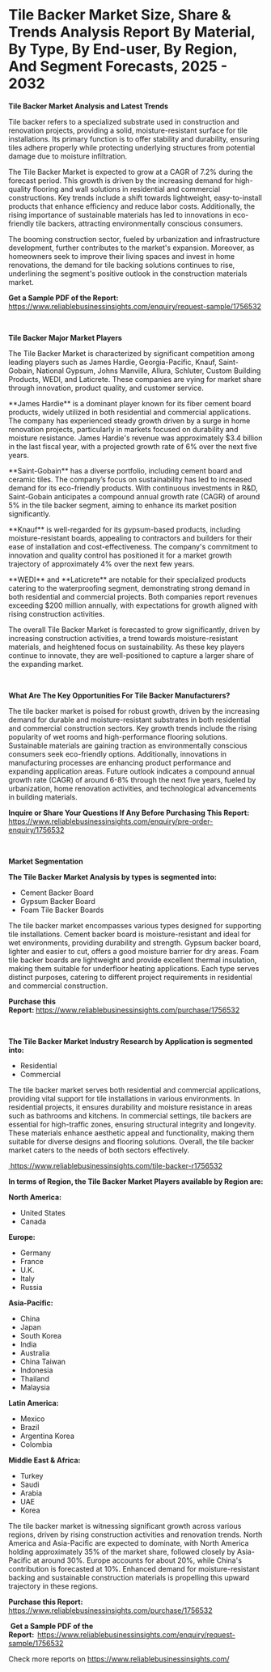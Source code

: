 <p><h1>Tile Backer Market Size, Share & Trends Analysis Report By Material, By Type, By End-user, By Region, And Segment Forecasts, 2025 - 2032</h1></p><p><strong>Tile Backer Market Analysis and Latest Trends</strong></p>
<p><p>Tile backer refers to a specialized substrate used in construction and renovation projects, providing a solid, moisture-resistant surface for tile installations. Its primary function is to offer stability and durability, ensuring tiles adhere properly while protecting underlying structures from potential damage due to moisture infiltration.</p><p>The Tile Backer Market is expected to grow at a CAGR of 7.2% during the forecast period. This growth is driven by the increasing demand for high-quality flooring and wall solutions in residential and commercial constructions. Key trends include a shift towards lightweight, easy-to-install products that enhance efficiency and reduce labor costs. Additionally, the rising importance of sustainable materials has led to innovations in eco-friendly tile backers, attracting environmentally conscious consumers. </p><p>The booming construction sector, fueled by urbanization and infrastructure development, further contributes to the market's expansion. Moreover, as homeowners seek to improve their living spaces and invest in home renovations, the demand for tile backing solutions continues to rise, underlining the segment's positive outlook in the construction materials market.</p></p>
<p><strong>Get a Sample PDF of the Report:&nbsp;</strong> <a href="https://www.reliablebusinessinsights.com/enquiry/request-sample/1756532?utm_campaign=2301&utm_medium=2&utm_source=Github&utm_content=ia&utm_term=01042025&utm_id=tile-backer">https://www.reliablebusinessinsights.com/enquiry/request-sample/1756532</a></p>
<p>&nbsp;</p>
<p><strong>Tile Backer Major Market Players</strong></p>
<p><p>The Tile Backer Market is characterized by significant competition among leading players such as James Hardie, Georgia-Pacific, Knauf, Saint-Gobain, National Gypsum, Johns Manville, Allura, Schluter, Custom Building Products, WEDI, and Laticrete. These companies are vying for market share through innovation, product quality, and customer service.</p><p>**James Hardie** is a dominant player known for its fiber cement board products, widely utilized in both residential and commercial applications. The company has experienced steady growth driven by a surge in home renovation projects, particularly in markets focused on durability and moisture resistance. James Hardie's revenue was approximately $3.4 billion in the last fiscal year, with a projected growth rate of 6% over the next five years.</p><p>**Saint-Gobain** has a diverse portfolio, including cement board and ceramic tiles. The company’s focus on sustainability has led to increased demand for its eco-friendly products. With continuous investments in R&D, Saint-Gobain anticipates a compound annual growth rate (CAGR) of around 5% in the tile backer segment, aiming to enhance its market position significantly.</p><p>**Knauf** is well-regarded for its gypsum-based products, including moisture-resistant boards, appealing to contractors and builders for their ease of installation and cost-effectiveness. The company's commitment to innovation and quality control has positioned it for a market growth trajectory of approximately 4% over the next few years.</p><p>**WEDI** and **Laticrete** are notable for their specialized products catering to the waterproofing segment, demonstrating strong demand in both residential and commercial projects. Both companies report revenues exceeding $200 million annually, with expectations for growth aligned with rising construction activities.</p><p>The overall Tile Backer Market is forecasted to grow significantly, driven by increasing construction activities, a trend towards moisture-resistant materials, and heightened focus on sustainability. As these key players continue to innovate, they are well-positioned to capture a larger share of the expanding market.</p></p>
<p>&nbsp;</p>
<p><strong>What Are The Key Opportunities For Tile Backer Manufacturers?</strong></p>
<p><p>The tile backer market is poised for robust growth, driven by the increasing demand for durable and moisture-resistant substrates in both residential and commercial construction sectors. Key growth trends include the rising popularity of wet rooms and high-performance flooring solutions. Sustainable materials are gaining traction as environmentally conscious consumers seek eco-friendly options. Additionally, innovations in manufacturing processes are enhancing product performance and expanding application areas. Future outlook indicates a compound annual growth rate (CAGR) of around 6-8% through the next five years, fueled by urbanization, home renovation activities, and technological advancements in building materials.</p></p>
<p><strong>Inquire or Share Your Questions If Any Before Purchasing This Report:</strong> <a href="https://www.reliablebusinessinsights.com/enquiry/pre-order-enquiry/1756532?utm_campaign=2301&utm_medium=2&utm_source=Github&utm_content=ia&utm_term=01042025&utm_id=tile-backer">https://www.reliablebusinessinsights.com/enquiry/pre-order-enquiry/1756532</a></p>
<p>&nbsp;</p>
<p><strong>Market Segmentation</strong></p>
<p><strong>The Tile Backer Market Analysis by types is segmented into:</strong></p>
<p><ul><li>Cement Backer Board</li><li>Gypsum Backer Board</li><li>Foam Tile Backer Boards</li></ul></p>
<p><p>The tile backer market encompasses various types designed for supporting tile installations. Cement backer board is moisture-resistant and ideal for wet environments, providing durability and strength. Gypsum backer board, lighter and easier to cut, offers a good moisture barrier for dry areas. Foam tile backer boards are lightweight and provide excellent thermal insulation, making them suitable for underfloor heating applications. Each type serves distinct purposes, catering to different project requirements in residential and commercial construction.</p></p>
<p><strong>Purchase this Report:&nbsp;</strong><a href="https://www.reliablebusinessinsights.com/purchase/1756532?utm_campaign=2301&utm_medium=2&utm_source=Github&utm_content=ia&utm_term=01042025&utm_id=tile-backer">https://www.reliablebusinessinsights.com/purchase/1756532</a></p>
<p>&nbsp;</p>
<p><strong>The Tile Backer Market Industry Research by Application is segmented into:</strong></p>
<p><ul><li>Residential</li><li>Commercial</li></ul></p>
<p><p>The tile backer market serves both residential and commercial applications, providing vital support for tile installations in various environments. In residential projects, it ensures durability and moisture resistance in areas such as bathrooms and kitchens. In commercial settings, tile backers are essential for high-traffic zones, ensuring structural integrity and longevity. These materials enhance aesthetic appeal and functionality, making them suitable for diverse designs and flooring solutions. Overall, the tile backer market caters to the needs of both sectors effectively.</p></p>
<p><a href="https://www.reliablebusinessinsights.com/tile-backer-r1756532?utm_campaign=2301&utm_medium=2&utm_source=Github&utm_content=ia&utm_term=01042025&utm_id=tile-backer">&nbsp;https://www.reliablebusinessinsights.com/tile-backer-r1756532</a></p>
<p><strong>In terms of Region, the Tile Backer Market Players available by Region are:</strong></p>
<p>
    <p> <strong> North America: </strong>
        <ul>
            <li>United States</li>
            <li>Canada</li>
        </ul>
        </p> 
    <p> <strong> Europe: </strong>
        <ul>
            <li>Germany</li>
            <li>France</li>
            <li>U.K.</li>
            <li>Italy</li>
            <li>Russia</li>
        </ul>
        </p> 
    <p> <strong> Asia-Pacific: </strong>
        <ul>
            <li>China</li>
            <li>Japan</li>
            <li>South Korea</li>
            <li>India</li>
            <li>Australia</li>
            <li>China Taiwan</li>
            <li>Indonesia</li>
            <li>Thailand</li>
            <li>Malaysia</li>
        </ul>
        </p> 
    <p> <strong> Latin America: </strong>
        <ul>
            <li>Mexico</li>
            <li>Brazil</li>
            <li>Argentina Korea</li>
            <li>Colombia</li>
        </ul>
        </p> 
    <p> <strong> Middle East & Africa: </strong>
        <ul>
            <li>Turkey</li>
            <li>Saudi</li>
            <li>Arabia</li>
            <li>UAE</li>
            <li>Korea</li>
        </ul>
    </p>
    </p>
<p><p>The tile backer market is witnessing significant growth across various regions, driven by rising construction activities and renovation trends. North America and Asia-Pacific are expected to dominate, with North America holding approximately 35% of the market share, followed closely by Asia-Pacific at around 30%. Europe accounts for about 20%, while China's contribution is forecasted at 10%. Enhanced demand for moisture-resistant backing and sustainable construction materials is propelling this upward trajectory in these regions.</p></p>
<p><strong>Purchase this Report: </strong><a href="https://www.reliablebusinessinsights.com/purchase/1756532?utm_campaign=2301&utm_medium=2&utm_source=Github&utm_content=ia&utm_term=01042025&utm_id=tile-backer">https://www.reliablebusinessinsights.com/purchase/1756532</a></p>
<p>&nbsp;<strong>Get a Sample PDF of the Report:&nbsp;&nbsp;</strong><a href="https://www.reliablebusinessinsights.com/enquiry/request-sample/1756532?utm_campaign=2301&utm_medium=2&utm_source=Github&utm_content=ia&utm_term=01042025&utm_id=tile-backer">https://www.reliablebusinessinsights.com/enquiry/request-sample/1756532</a></p>
<p><strong></strong></p>
<p>Check more reports on <a href="https://www.reliablebusinessinsights.com/?utm_campaign=2301&utm_medium=2&utm_source=Github&utm_content=ia&utm_term=01042025&utm_id=tile-backer">https://www.reliablebusinessinsights.com/</a></p>